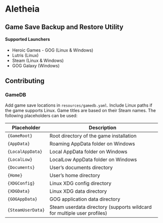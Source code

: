 # Aletheia
## Game Save Backup and Restore Utility

#### Supported Launchers
-   Heroic Games - GOG (Linux & Windows)
-   Lutris (Linux)
-   Steam (Linux & Windows)
-   GOG Galaxy (Windows)

## Contributing
### GameDB
Add game save locations in `resources/gamedb.yaml`. Include Linux paths if the game supports Linux. Game titles are based on their Steam names. The following placeholders can be used:

| Placeholder       | Description                                                                                   |
|-------------------|-----------------------------------------------------------------------------------------------|
| `{GameRoot}`      | Root directory of the game installation                                                       |
| `{AppData}`       | Roaming AppData folder on Windows                                                             |
| `{LocalAppData}`  | Local AppData folder on Windows                                                               |
| `{LocalLow}`      | LocalLow AppData folder on Windows                                                            |
| `{Documents}`     | User’s documents directory                                                                    |
| `{Home}`          | User’s home directory                                                                         |
| `{XDGConfig}`     | Linux XDG config directory                                                                    |
| `{XDGData}`       | Linux XDG data directory                                                                      |
| `{GOGAppData}`    | GOG application data directory                                                                |
| `{SteamUserData}` | Steam userdata directory (supports wildcard for multiple user profiles)                       |
